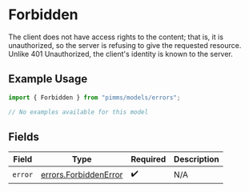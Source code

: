 # Forbidden

The client does not have access rights to the content; that is, it is unauthorized, so the server is refusing to give the requested resource. Unlike 401 Unauthorized, the client's identity is known to the server.

## Example Usage

```typescript
import { Forbidden } from "pimms/models/errors";

// No examples available for this model
```

## Fields

| Field                                                          | Type                                                           | Required                                                       | Description                                                    |
| -------------------------------------------------------------- | -------------------------------------------------------------- | -------------------------------------------------------------- | -------------------------------------------------------------- |
| `error`                                                        | [errors.ForbiddenError](../../models/errors/forbiddenerror.md) | :heavy_check_mark:                                             | N/A                                                            |